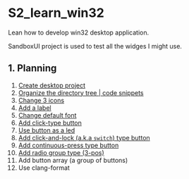 # S2_learn_win32
Lean how to develop win32 desktop application.


SandboxUI project is used to test all the widges I might use.

## 1. Planning
1. [Create desktop project](./11-documents/00-create-win32-desktop-application-project/new-win32-desktop-app-project.md)
2. [Organize the directory tree | code snippets](11-documents/02-organized-directory-tree/organize.md)
3. [Change 3 icons](./11-documents/01-change-icon-in-3-places/change-ico.md)
4. [Add a label](./11-documents/03-add-a-label/add-label.md)
5. [Change default font](./11-documents/04-change-default-font/font.md)
6. [Add click-type button](./11-documents/06-add-click-button/click-button.md)
7. [Use button as a led](11-documents/07-use-button-as-led/button-led.md)
8. [Add click-and-lock (a.k.a `switch`) type button](11-documents/08-click-lock(2-pos)-button/2-pos-button.md)
10. [Add continuous-press type button](11-documents/09-continuous-press-type-button/continuous-press.md)
11. [Add radio group type (3-pos)](11-documents/10-radio-group/radio-group.md)
12. Add button array (a group of buttons)
13. Use clang-format





